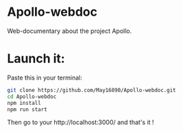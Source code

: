 # Apollo-webdoc
Web-documentary about the project Apollo.

# Launch it:
Paste this in your terminal:
```zsh
git clone https://github.com/May16890/Apollo-webdoc.git
cd Apollo-webdoc
npm install
npm run start
```
Then go to your http://localhost:3000/ and that's it !
